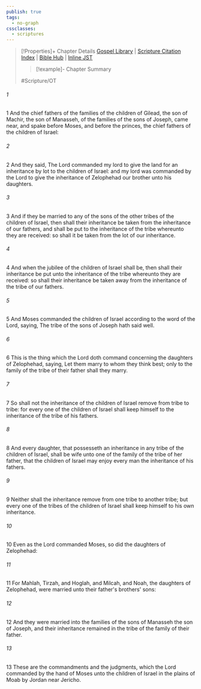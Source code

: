 ```yaml
---
publish: true
tags:
  - no-graph
cssclasses:
  - scriptures
---
```

>[!Properties]+ Chapter Details
>[Gospel Library](https://churchofjesuschrist.org/study/scriptures/ot/num/36?lang=eng)    |    [Scripture Citation Index](https://scriptures.byu.edu/#06824::c06824)    |    [Bible Hub](https://biblehub.com/numbers/36.htm)    |    [Inline JST](https://scripturetoolbox.com/html/ic/Numbers/36.html)
>>[!example]- Chapter Summary
>> 
> 
>
>#Scripture/OT
###### 1
1 And the chief fathers of the families of the children of Gilead, the son of Machir, the son of Manasseh, of the families of the sons of Joseph, came near, and spake before Moses, and before the princes, the chief fathers of the children of Israel:
###### 2
2 And they said, The Lord commanded my lord to give the land for an inheritance by lot to the children of Israel: and my lord was commanded by the Lord to give the inheritance of Zelophehad our brother unto his daughters.
###### 3
3 And if they be married to any of the sons of the other tribes of the children of Israel, then shall their inheritance be taken from the inheritance of our fathers, and shall be put to the inheritance of the tribe whereunto they are received: so shall it be taken from the lot of our inheritance.
###### 4
4 And when the jubilee of the children of Israel shall be, then shall their inheritance be put unto the inheritance of the tribe whereunto they are received: so shall their inheritance be taken away from the inheritance of the tribe of our fathers.
###### 5
5 And Moses commanded the children of Israel according to the word of the Lord, saying, The tribe of the sons of Joseph hath said well.
###### 6
6 This is the thing which the Lord doth command concerning the daughters of Zelophehad, saying, Let them marry to whom they think best; only to the family of the tribe of their father shall they marry.
###### 7
7 So shall not the inheritance of the children of Israel remove from tribe to tribe: for every one of the children of Israel shall keep himself to the inheritance of the tribe of his fathers.
###### 8
8 And every daughter, that possesseth an inheritance in any tribe of the children of Israel, shall be wife unto one of the family of the tribe of her father, that the children of Israel may enjoy every man the inheritance of his fathers.
###### 9
9 Neither shall the inheritance remove from one tribe to another tribe; but every one of the tribes of the children of Israel shall keep himself to his own inheritance.
###### 10
10 Even as the Lord commanded Moses, so did the daughters of Zelophehad:
###### 11
11 For Mahlah, Tirzah, and Hoglah, and Milcah, and Noah, the daughters of Zelophehad, were married unto their father's brothers' sons:
###### 12
12 And they were married into the families of the sons of Manasseh the son of Joseph, and their inheritance remained in the tribe of the family of their father.
###### 13
13 These are the commandments and the judgments, which the Lord commanded by the hand of Moses unto the children of Israel in the plains of Moab by Jordan near Jericho.
